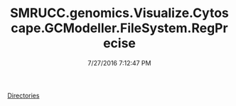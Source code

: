 ﻿---
title: SMRUCC.genomics.Visualize.Cytoscape.GCModeller.FileSystem.RegPrecise
date: 7/27/2016 7:12:47 PM
---

[Directories](T-SMRUCC.genomics.Visualize.Cytoscape.GCModeller.FileSystem.RegPrecise.Directories.html)
